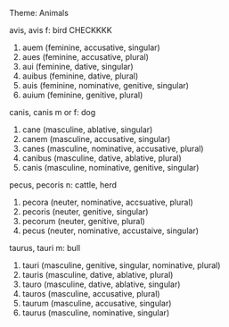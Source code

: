 Theme: Animals

avis, avis f: bird   CHECKKKK
1. auem (feminine, accusative, singular)
2. aues (feminine, accusative, plural)
3. aui (feminine, dative, singular)
4. auibus (feminine, dative, plural)
5. auis (feminine, nominative, genitive, singular)
6. auium (feminine, genitive, plural)

canis, canis m or f: dog
1. cane (masculine, ablative, singular)
2. canem (masculine, accusative, singular)
3. canes (masculine, nominative, accusative, plural)
4. canibus (masculine, dative, ablative, plural)
5. canis (masculine, nominative, genitive, singular)

pecus, pecoris n: cattle, herd
1. pecora (neuter, nominative, accsuative, plural)
2. pecoris (neuter, genitive, singular)
3. pecorum (neuter, genitive, plural)
4. pecus (neuter, nominative, accustaive, singular)

taurus, tauri m: bull
1. tauri (masculine, genitive, singular, nominative, plural)
2. tauris (masculine, dative, ablative, plural)
3. tauro (masculine, dative, ablative, singular)
4. tauros (masculine, accusative, plural)
5. taurum (masculine, accusative, singular)
6. taurus (masculine, nominative, singular)


